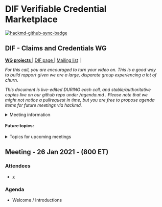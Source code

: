 # DIF Verifiable Credential Marketplace 

[![hackmd-github-sync-badge](https://hackmd.io/ZGcQ3Nw9Swe6ntxwpXrR9A/badge)](https://hackmd.io/ZGcQ3Nw9Swe6ntxwpXrR9A)

## DIF - Claims and Credentials WG 



[**WG projects** ](https://github.com/decentralized-identity?q=wg-cc&type=&language=) | [ DIF page ](https://identity.foundation/working-groups/claims-credentials.html) | [Mailing list](https://lists.identity.foundation/g/cc-wg) | 

_For this call, you are encouraged to turn your video on. This is a good way to build rapport given we are a large, disparate group experiencing a lot of churn._

_This document is live-edited DURING each call, and stable/authoritative copies live on our github repo under /agenda.md . 
Please note that we might not notice a pullrequest in time, but you are free to propose agenda items for future meetings via hackmd._

<details>
<summary> Meeting information </summary>

* Before you contribute - [**join DIF**](https://identity.foundation/join) and [sign the Claims and Credentials WG charter](https://bit.ly/DIF-WG-select1) (both are required!) 
* Time: Every Tuesday, 8:00 am-9:00 am ET
* [Calendar entry](https://calendar.google.com/event?action=TEMPLATE&tmeid=M2VlMGtvMDZmNDh2cDRyNXNicGptN2NpdnBfMjAyMTAxMTJUMTMwMDAwWiBkZWNlbnRyYWxpemVkLmlkZW50aXR5QG0&tmsrc=decentralized.identity%40gmail.com&scp=ALL)
* [Zoom room](https://us02web.zoom.us/j/87895166241?pwd=R1g5NUJobEZjczQvMWVzNm1OS043UT09), Meeting ID: 878 9516 6241, Password: 906053
</details>

 

#### Future topics: 

<details>
<summary> Topics for upcoming meetings</summary>

- Review DIF F2F comments
- Review Employment-Finance usecase
- Announcements with reference architecture


</details>

## Meeting - 26 Jan 2021 - (800 ET)
 
### Attendees
- [x](xxx@gmail.com)


### Agenda

- Welcome / Introductions


